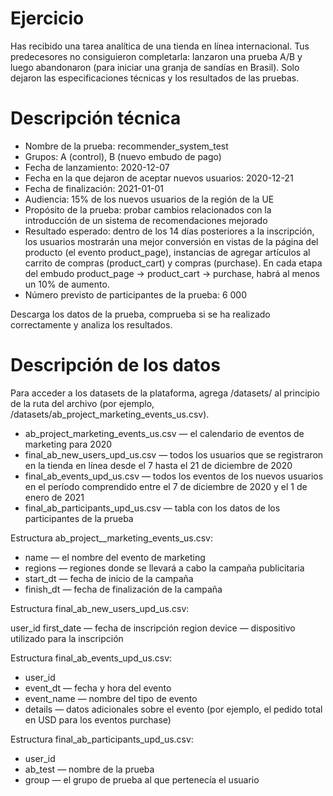 # Ejercicio

Has recibido una tarea analítica de una tienda en línea internacional. Tus predecesores no consiguieron completarla: lanzaron una prueba A/B y luego abandonaron (para iniciar una granja de sandías en Brasil). Solo dejaron las especificaciones técnicas y los resultados de las pruebas.

# Descripción técnica

- Nombre de la prueba: recommender_system_test
- Grupos: А (control), B (nuevo embudo de pago)
- Fecha de lanzamiento: 2020-12-07
- Fecha en la que dejaron de aceptar nuevos usuarios: 2020-12-21
- Fecha de finalización: 2021-01-01
- Audiencia: 15% de los nuevos usuarios de la región de la UE
- Propósito de la prueba: probar cambios relacionados con la introducción de un sistema de recomendaciones mejorado
- Resultado esperado: dentro de los 14 días posteriores a la inscripción, los usuarios mostrarán una mejor conversión en vistas de la página del producto (el evento product_page), instancias de agregar artículos al carrito de compras (product_cart) y compras (purchase). En cada etapa del embudo product_page → product_cart → purchase, habrá al menos un 10% de aumento.
- Número previsto de participantes de la prueba: 6 000

Descarga los datos de la prueba, comprueba si se ha realizado correctamente y analiza los resultados.

# Descripción de los datos

Para acceder a los datasets de la plataforma, agrega /datasets/ al principio de la ruta del archivo (por ejemplo, /datasets/ab_project_marketing_events_us.csv).

- ab_project_marketing_events_us.csv — el calendario de eventos de marketing para 2020
- final_ab_new_users_upd_us.csv — todos los usuarios que se registraron en la tienda en línea desde el 7 hasta el 21 de diciembre de 2020
- final_ab_events_upd_us.csv — todos los eventos de los nuevos usuarios en el período comprendido entre el 7 de diciembre de 2020 y el 1 de enero de 2021
- final_ab_participants_upd_us.csv — tabla con los datos de los participantes de la prueba

Estructura ab_project__marketing_events_us.csv:

- name — el nombre del evento de marketing
- regions — regiones donde se llevará a cabo la campaña publicitaria
- start_dt — fecha de inicio de la campaña
- finish_dt — fecha de finalización de la campaña

Estructura final_ab_new_users_upd_us.csv:

user_id
first_date — fecha de inscripción
region
device — dispositivo utilizado para la inscripción

Estructura final_ab_events_upd_us.csv:

- user_id
- event_dt — fecha y hora del evento
- event_name — nombre del tipo de evento
- details — datos adicionales sobre el evento (por ejemplo, el pedido total en USD para los eventos purchase)

Estructura final_ab_participants_upd_us.csv:

- user_id
- ab_test — nombre de la prueba
- group — el grupo de prueba al que pertenecía el usuario